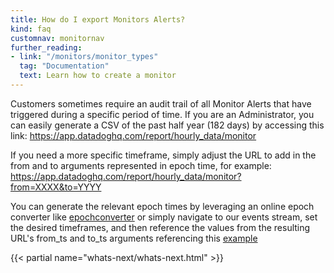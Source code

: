 ```yaml
---
title: How do I export Monitors Alerts?
kind: faq
customnav: monitornav
further_reading:
- link: "/monitors/monitor_types"
  tag: "Documentation"
  text: Learn how to create a monitor
---
```


Customers sometimes require an audit trail of all Monitor Alerts that have triggered during a specific period of time. If you are an Administrator, you can easily generate a CSV of the past half year (182 days) by accessing this link: https://app.datadoghq.com/report/hourly_data/monitor

If you need a more specific timeframe, simply adjust the URL to add in the from and to arguments represented in epoch time, for example: https://app.datadoghq.com/report/hourly_data/monitor?from=XXXX&to=YYYY

You can generate the relevant epoch times by leveraging an online epoch converter like [epochconverter](https://www.epochconverter.com/) or simply navigate to our events stream, set the desired timeframes, and then reference the values from the resulting URL's from_ts and to_ts arguments referencing this [example](https://cl.ly/343a0L1N2A3i)

{{< partial name="whats-next/whats-next.html" >}}